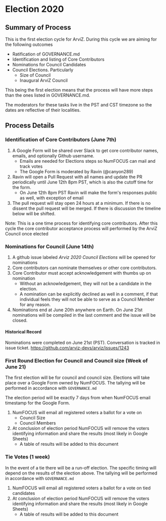 # Election 2020

## Summary of Process
This is the first election cycle for ArviZ. During this cycle we are aiming
for the following outcomes

* Ratification of GOVERNANCE.md
* Identification and listing of Core Contributors
* Nominations for Council Candidates
* Council Elections. Particularly
  * Size of Council
  * Inaugural ArviZ Council

This being the first election means that the process will have more steps than
the ones listed in GOVERNANCE.md.

The moderators for these tasks live in the PST and CST timezone so the dates are reflective of their localities.

## Process Details
### Identification of Core Contributors (June 7th)
1. A Google Form will be shared over Slack to get core contributor names, emails, and optionally Github username.
    * Emails are needed for Elections steps so NumFOCUS can mail and track votes
    * The Google Form is moderated by Ravin (@canyon289)
2. Ravin will open a Pull Request with all names and update the PR periodically until June 12th 8pm PST, which is also the cutoff time for the form.
    * On June 12th 8pm PST Ravin will make the form's responses public as well, with exception of email
3. The pull request will stay open 24 hours at a minimum. If there is no dissent the pull request will be merged. If there is discussion the timeline below will be shifted.

Note: This is a one time process for identifying core contributors. After this cycle the core contributor acceptance process will performed by the ArviZ Council once elected

### Nominations for Council (June 14th)
1. A github issue labeled *Arviz 2020 Council Elections* will be opened for nominations
2. Core contributors can nominate themselves or other core contributors.
3. Core Contributor must accept acknowledgement with thumbs up on nomination
   * Without an acknowledgement, they will not be a candidate in the election.
   * A nomination can be explicitly declined as well in a comment, if that individual
   feels they will not be able to serve as a Council Member for any reason.
4. Nominations end at June 20th anywhere on Earth. On June 21st nominations will be compiled in the last comment and the issue will be closed.

#### Historical Record
Nominations were completed on June 21st (PST). Conversation is tracked in issue ticket.
https://github.com/arviz-devs/arviz/issues/1243


### First Round Election for Council and Council size (Week of June 21)
The first election will be for council and council size. Elections will take place over
a Google Form owned by NumFOCUS. The tallying will be performed in accordance with `GOVERNANCE.md`

The election period will be exactly 7 days from when NumFOCUS email timestamp for the Google Form.

1. NumFOCUS will email all registered voters a ballot for a vote on
    * Council Size
    * Council Members
2. At conclusion of election period NumFOCUS will remove the voters identifying information and share the results (most likely in Google Sheets)
    * A table of results will be added to this document

### Tie Votes (1 week)
In the event of a tie there will be a run-off election. The specific timing will depend on the results of the election above.
The tallying will be performed in accordance with `GOVERNANCE.md`

1. NumFOCUS will email all registered voters a ballot for a vote on tied candidates
2. At conclusion of election period NumFOCUS will remove the voters identifying information and share the results (most likely in Google Sheets)
    * A table of results will be added to this document

